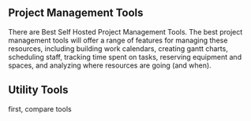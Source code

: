 ## Project Management Tools

There are Best Self Hosted Project Management Tools.
The best project management tools will offer a range of features for managing these resources, including building work calendars, creating gantt charts, scheduling staff, tracking time spent on tasks, reserving equipment and spaces, and analyzing where resources are going (and when).

## Utility Tools

first, compare tools
